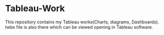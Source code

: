 # Tableau-Work
This repository contains my Tableau works(Charts, diagrams, Dashboards). twbx file is also there which can be viewed opening in Tableau software.
